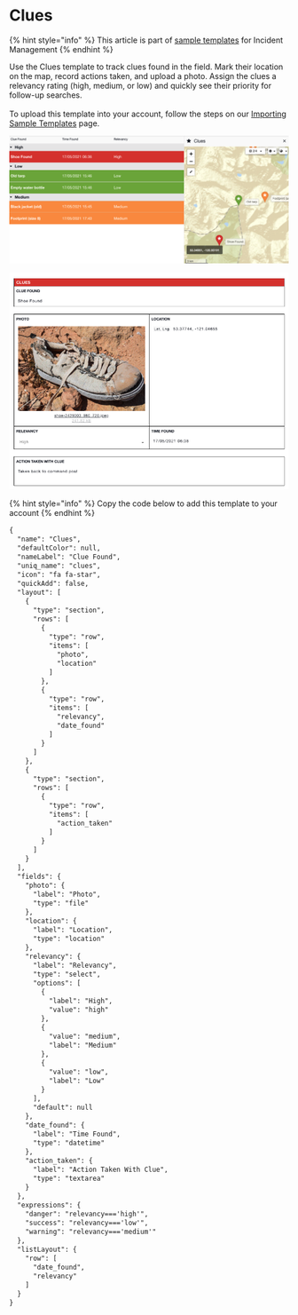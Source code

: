 # Clues

{% hint style="info" %}
This article is part of [sample templates](../) for Incident Management
{% endhint %}

Use the Clues template to track clues found in the field. Mark their location on the map, record actions taken, and upload a photo. Assign the clues a relevancy rating (high, medium, or low) and quickly see their priority for follow-up searches. \
\
To upload this template into your account, follow the steps on our [Importing Sample Templates](../importing-sample-templates.md) page.

![](<../../../.gitbook/assets/e5f0d097-19ce-48ae-b996-294515606ec2 (1).png>)

![](<../../../.gitbook/assets/af1b5d5c-6267-4a5e-8510-a8db9c8b7c42 (1).png>)

{% hint style="info" %}
Copy the code below to add this template to your account
{% endhint %}

```
{
  "name": "Clues",
  "defaultColor": null,
  "nameLabel": "Clue Found",
  "uniq_name": "clues",
  "icon": "fa fa-star",
  "quickAdd": false,
  "layout": [
    {
      "type": "section",
      "rows": [
        {
          "type": "row",
          "items": [
            "photo",
            "location"
          ]
        },
        {
          "type": "row",
          "items": [
            "relevancy",
            "date_found"
          ]
        }
      ]
    },
    {
      "type": "section",
      "rows": [
        {
          "type": "row",
          "items": [
            "action_taken"
          ]
        }
      ]
    }
  ],
  "fields": {
    "photo": {
      "label": "Photo",
      "type": "file"
    },
    "location": {
      "label": "Location",
      "type": "location"
    },
    "relevancy": {
      "label": "Relevancy",
      "type": "select",
      "options": [
        {
          "label": "High",
          "value": "high"
        },
        {
          "value": "medium",
          "label": "Medium"
        },
        {
          "value": "low",
          "label": "Low"
        }
      ],
      "default": null
    },
    "date_found": {
      "label": "Time Found",
      "type": "datetime"
    },
    "action_taken": {
      "label": "Action Taken With Clue",
      "type": "textarea"
    }
  },
  "expressions": {
    "danger": "relevancy==='high'",
    "success": "relevancy==='low'",
    "warning": "relevancy==='medium'"
  },
  "listLayout": {
    "row": [
      "date_found",
      "relevancy"
    ]
  }
}
```
